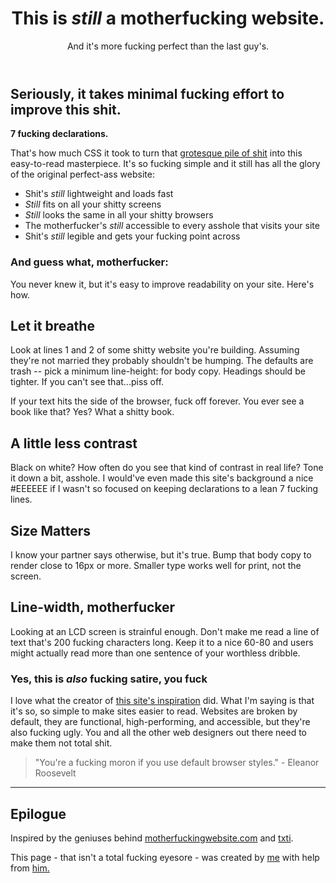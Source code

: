 <!DOCTYPE html>
<html>
    <head>
        <meta charset="utf-8" />
        <title>better motherfucking website</title>
    </head>
    <body>
        <body><header><h1>This is <em>still</em> a motherfucking website.</h1>
        <aside>And it's more fucking perfect than the last guy's.</aside></header>
        <h2>Seriously, it takes minimal fucking effort to improve this shit.</h2>
        <p><strong>7 fucking declarations.</strong></p>
        <p>That's how much CSS it took to turn that <a href ="http://motherfuckingwebsite.com/">grotesque pile of shit</a>
        into this easy-to-read masterpiece. It's so fucking simple and it still has all the glory of the original perfect-ass website:</p>
        <ul>
    <li>Shit's <em>still</em> lightweight and loads fast</li>
    <li><em>Still</em> fits on all your shitty screens</li>
    <li><em>Still</em> looks the same in all your shitty browsers</li>
    <li>The motherfucker's <em>still</em> accessible to every asshole that visits your site</li>
    <li>Shit's <em>still</em> legible and gets your fucking point across</li>
    </ul>
    <h3>And guess what, motherfucker:</h3>
    <p>You never knew it, but it's easy to improve readability on your site. Here's how.</p>
    <h2>Let it breathe</h2>
    <p>Look at lines 1 and 2 of some shitty website you're building. Assuming they're not married they probably shouldn't be humping. The defaults are trash -- pick a minimum line-height: for body copy. Headings should be tighter. If you can't see that...piss off.</p>
    <p>If your text hits the side of the browser, fuck off forever. You ever see a book like that? Yes? What a shitty book.</p>
    <h2>A little less contrast</h2>
    <p>Black on white? How often do you see that kind of contrast in real life? Tone it down a bit, asshole. I would've even made this site's background a nice #EEEEEE if I wasn't so focused on keeping declarations to a lean 7 fucking lines.</p>
    <h2>Size Matters</h2>
    <p>I know your partner says otherwise, but it's true. Bump that body copy to render close to 16px or more. Smaller type works well for print, not the screen.</p>
    <h2>Line-width, motherfucker</h2>
    <p>Looking at an LCD screen is strainful enough. Don't make me read a line of text that's 200 fucking characters long. Keep it to a nice 60-80 and users might actually read more than one sentence of your worthless dribble.</p>
    <h3>Yes, this is <em>also</em> fucking satire, you fuck</h3>
    <p>I love what the creator of <a href="http://motherfuckingwebsite.com/">this site's inspiration</a> did. What I'm saying is that it's so, so simple to make sites easier to read. Websites are broken by default, they are functional, high-performing, and accessible, but they're also fucking ugly. You and all the other web designers out there need to make them not total shit.</p>
<blockquote>"You're a fucking moron if you use default browser styles."
- Eleanor Roosevelt</blockquote>
<hr>
<h2>Epilogue</h2>
<p>Inspired by the geniuses behind <a href="http://motherfuckingwebsite.com/">motherfuckingwebsite.com</a> and <a href="http://txti.es">txti</a>.</p>
<p>This page - that isn't a total fucking eyesore - was created by <a href="https://twitter.com/drew_mc">me</a> with help from <a href="https://twitter.com/gabehammersmith">him.</a></p>
    </body>
</html>
